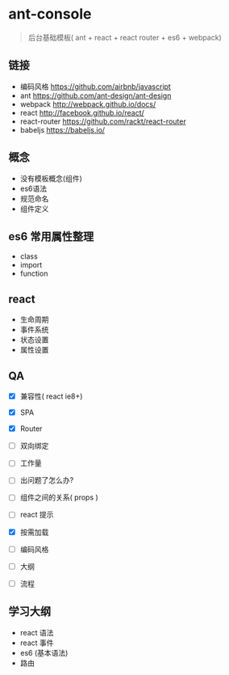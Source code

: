 # ant-console
> 后台基础模板( ant + react + react router + es6 + webpack)


## 链接

- 编码风格 https://github.com/airbnb/javascript
- ant https://github.com/ant-design/ant-design
- webpack http://webpack.github.io/docs/
- react http://facebook.github.io/react/
- react-router https://github.com/rackt/react-router
- babeljs https://babeljs.io/

## 概念

- 没有模板概念(组件)
- es6语法
- 规范命名
- 组件定义


## es6 常用属性整理

- class
- import
- function

## react

- 生命周期
- 事件系统
- 状态设置
- 属性设置

## QA

- [x] 兼容性( react ie8+)
- [x] SPA
- [x] Router
- [ ] 双向绑定
- [ ] 工作量
- [ ] 出问题了怎么办?
- [ ] 组件之间的关系( props )
- [ ] react 提示
- [x] 按需加载
- [ ] 编码风格
- [ ] 大纲
- [ ] 流程



## 学习大纲

- react 语法
- react 事件
- es6 (基本语法)
- 路由
